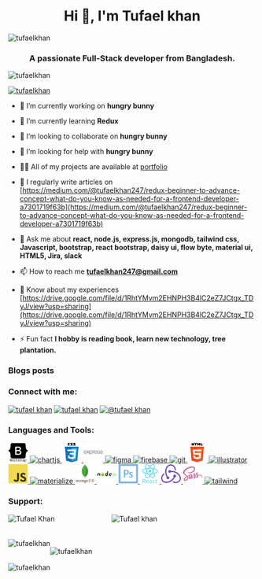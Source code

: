 <h1 align="center">Hi 👋, I'm Tufael khan</h1>
<img src="https://envri.eu/wp-content/uploads/2016/08/software-developer-copy.jpg" alt="tufaelkhan" /> 
<h3 align="center">A passionate Full-Stack developer from Bangladesh.</h3>

<p align="left"> <img src="https://komarev.com/ghpvc/?username=tufaelkhan&label=Profile%20views&color=0e75b6&style=flat" alt="tufaelkhan" /> </p>

<p align="left"> <a href="https://github.com/ryo-ma/github-profile-trophy"><img src="https://github-profile-trophy.vercel.app/?username=tufaelkhan" alt="tufaelkhan" /></a> </p>

- 🔭 I’m currently working on **hungry bunny**

- 🌱 I’m currently learning **Redux**

- 👯 I’m looking to collaborate on **hungry bunny**

- 🤝 I’m looking for help with **hungry bunny**

- 👨‍💻 All of my projects are available at [portfolio]([portfolio](https://65324fda185e4f0d2e4a6e25--tiny-sprinkles-77cc94.netlify.app))

- 📝 I regularly write articles on [https://medium.com/@tufaelkhan247/redux-beginner-to-advance-concept-what-do-you-know-as-needed-for-a-frontend-developer-a7301719f63b](https://medium.com/@tufaelkhan247/redux-beginner-to-advance-concept-what-do-you-know-as-needed-for-a-frontend-developer-a7301719f63b)

- 💬 Ask me about **react, node.js, express.js, mongodb, tailwind css, Javascript, bootstrap, react bootstrap, daisy ui, flow byte, material ui, HTML5, Jira, slack**

- 📫 How to reach me **tufaelkhan247@gmail.com**

- 📄 Know about my experiences [https://drive.google.com/file/d/1RhtYMvm2EHNPH3B4lC2eZ7JCtgx_TDyJ/view?usp=sharing](https://drive.google.com/file/d/1RhtYMvm2EHNPH3B4lC2eZ7JCtgx_TDyJ/view?usp=sharing)

- ⚡ Fun fact **I hobby is reading book, learn new technology, tree plantation.**

### Blogs posts
<!-- BLOG-POST-LIST:START -->
<!-- BLOG-POST-LIST:END -->

<h3 align="left">Connect with me:</h3>
<p align="left">
<a href="https://linkedin.com/in/tufael khan" target="blank"><img align="center" src="https://raw.githubusercontent.com/rahuldkjain/github-profile-readme-generator/master/src/images/icons/Social/linked-in-alt.svg" alt="tufael khan" height="30" width="40" /></a>
<a href="https://fb.com/tufael khan" target="blank"><img align="center" src="https://raw.githubusercontent.com/rahuldkjain/github-profile-readme-generator/master/src/images/icons/Social/facebook.svg" alt="tufael khan" height="30" width="40" /></a>
<a href="https://medium.com/@tufael khan" target="blank"><img align="center" src="https://raw.githubusercontent.com/rahuldkjain/github-profile-readme-generator/master/src/images/icons/Social/medium.svg" alt="@tufael khan" height="30" width="40" /></a>
</p>

<h3 align="left">Languages and Tools:</h3>
<p align="left"> <a href="https://getbootstrap.com" target="_blank" rel="noreferrer"> <img src="https://raw.githubusercontent.com/devicons/devicon/master/icons/bootstrap/bootstrap-plain-wordmark.svg" alt="bootstrap" width="40" height="40"/> </a> <a href="https://www.chartjs.org" target="_blank" rel="noreferrer"> <img src="https://www.chartjs.org/media/logo-title.svg" alt="chartjs" width="40" height="40"/> </a> <a href="https://www.w3schools.com/css/" target="_blank" rel="noreferrer"> <img src="https://raw.githubusercontent.com/devicons/devicon/master/icons/css3/css3-original-wordmark.svg" alt="css3" width="40" height="40"/> </a> <a href="https://expressjs.com" target="_blank" rel="noreferrer"> <img src="https://raw.githubusercontent.com/devicons/devicon/master/icons/express/express-original-wordmark.svg" alt="express" width="40" height="40"/> </a> <a href="https://www.figma.com/" target="_blank" rel="noreferrer"> <img src="https://www.vectorlogo.zone/logos/figma/figma-icon.svg" alt="figma" width="40" height="40"/> </a> <a href="https://firebase.google.com/" target="_blank" rel="noreferrer"> <img src="https://www.vectorlogo.zone/logos/firebase/firebase-icon.svg" alt="firebase" width="40" height="40"/> </a> <a href="https://git-scm.com/" target="_blank" rel="noreferrer"> <img src="https://www.vectorlogo.zone/logos/git-scm/git-scm-icon.svg" alt="git" width="40" height="40"/> </a> <a href="https://www.w3.org/html/" target="_blank" rel="noreferrer"> <img src="https://raw.githubusercontent.com/devicons/devicon/master/icons/html5/html5-original-wordmark.svg" alt="html5" width="40" height="40"/> </a> <a href="https://www.adobe.com/in/products/illustrator.html" target="_blank" rel="noreferrer"> <img src="https://www.vectorlogo.zone/logos/adobe_illustrator/adobe_illustrator-icon.svg" alt="illustrator" width="40" height="40"/> </a> <a href="https://developer.mozilla.org/en-US/docs/Web/JavaScript" target="_blank" rel="noreferrer"> <img src="https://raw.githubusercontent.com/devicons/devicon/master/icons/javascript/javascript-original.svg" alt="javascript" width="40" height="40"/> </a> <a href="https://materializecss.com/" target="_blank" rel="noreferrer"> <img src="https://raw.githubusercontent.com/prplx/svg-logos/5585531d45d294869c4eaab4d7cf2e9c167710a9/svg/materialize.svg" alt="materialize" width="40" height="40"/> </a> <a href="https://www.mongodb.com/" target="_blank" rel="noreferrer"> <img src="https://raw.githubusercontent.com/devicons/devicon/master/icons/mongodb/mongodb-original-wordmark.svg" alt="mongodb" width="40" height="40"/> </a> <a href="https://nodejs.org" target="_blank" rel="noreferrer"> <img src="https://raw.githubusercontent.com/devicons/devicon/master/icons/nodejs/nodejs-original-wordmark.svg" alt="nodejs" width="40" height="40"/> </a> <a href="https://www.photoshop.com/en" target="_blank" rel="noreferrer"> <img src="https://raw.githubusercontent.com/devicons/devicon/master/icons/photoshop/photoshop-line.svg" alt="photoshop" width="40" height="40"/> </a> <a href="https://reactjs.org/" target="_blank" rel="noreferrer"> <img src="https://raw.githubusercontent.com/devicons/devicon/master/icons/react/react-original-wordmark.svg" alt="react" width="40" height="40"/> </a> <a href="https://redux.js.org" target="_blank" rel="noreferrer"> <img src="https://raw.githubusercontent.com/devicons/devicon/master/icons/redux/redux-original.svg" alt="redux" width="40" height="40"/> </a> <a href="https://sass-lang.com" target="_blank" rel="noreferrer"> <img src="https://raw.githubusercontent.com/devicons/devicon/master/icons/sass/sass-original.svg" alt="sass" width="40" height="40"/> </a> <a href="https://tailwindcss.com/" target="_blank" rel="noreferrer"> <img src="https://www.vectorlogo.zone/logos/tailwindcss/tailwindcss-icon.svg" alt="tailwind" width="40" height="40"/> </a> </p>

<h3 align="left">Support:</h3>
<p><a href="https://www.buymeacoffee.com/Tufael Khan"> <img align="left" src="https://cdn.buymeacoffee.com/buttons/v2/default-yellow.png" height="50" width="210" alt="Tufael Khan" /></a><a href="https://ko-fi.com/Tufael khan"> <img align="left" src="https://cdn.ko-fi.com/cdn/kofi3.png?v=3" height="50" width="210" alt="Tufael khan" /></a></p><br><br>

<p><img align="left" src="https://github-readme-stats.vercel.app/api/top-langs?username=tufaelkhan&show_icons=true&locale=en&layout=compact" alt="tufaelkhan" /></p>

<p>&nbsp;<img align="center" src="https://github-readme-stats.vercel.app/api?username=tufaelkhan&show_icons=true&locale=en" alt="tufaelkhan" /></p>

<p><img align="center" src="https://github-readme-streak-stats.herokuapp.com/?user=tufaelkhan&" alt="tufaelkhan" /></p>
